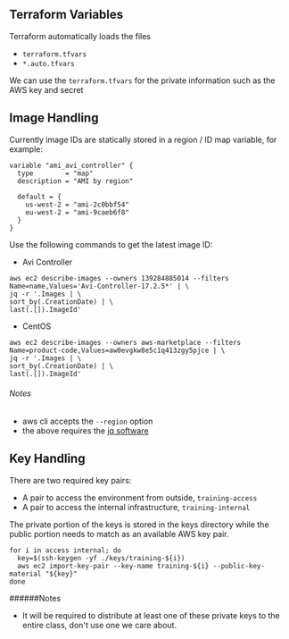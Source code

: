 ## Terraform Variables

Terraform automatically loads the files
- `terraform.tfvars`
- `*.auto.tfvars`

We can use the `terraform.tfvars` for the private information such as the AWS key and secret

## Image Handling

Currently image IDs are statically stored in a region / ID map variable, for example:
```
variable "ami_avi_controller" {
  type        = "map"
  description = "AMI by region"

  default = {
    us-west-2 = "ami-2c0bbf54"
    eu-west-2 = "ami-9caeb6f8"
  }
}
```

Use the following commands to get the latest image ID:
- Avi Controller
```
aws ec2 describe-images --owners 139284885014 --filters Name=name,Values='Avi-Controller-17.2.5*' | \
jq -r '.Images | \
sort_by(.CreationDate) | \
last(.[]).ImageId'
```
- CentOS
```
aws ec2 describe-images --owners aws-marketplace --filters Name=product-code,Values=aw0evgkw8e5c1q413zgy5pjce | \
jq -r '.Images | \
sort_by(.CreationDate) | \
last(.[]).ImageId'
```

###### Notes
- aws cli accepts the `--region` option
- the above requires the [jq software](https://stedolan.github.io/jq/)

## Key Handling

There are two required key pairs:
- A pair to access the environment from outside, `training-access`
- A pair to access the internal infrastructure, `training-internal`

The private portion of the keys is stored in the keys directory while the public portion needs to match as an available
AWS key pair.

```
for i in access internal; do
  key=$(ssh-keygen -yf ./keys/training-${i})
  aws ec2 import-key-pair --key-name training-${i} --public-key-material "${key}"
done
```

######Notes
- It will be required to distribute at least one of these private keys to the entire class, don't use one we care about.